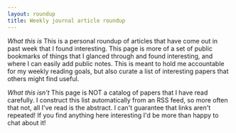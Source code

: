 ```yaml
---
layout: roundup
title: Weekly journal article roundup
---
```

*What this is* This is a personal roundup of articles that have come out in past week that I found interesting. This page is more of a set of public bookmarks of things that I glanced through and found interesting, and where I can easily add public notes.  This is meant to hold me accountable for my weekly reading goals, but also curate a list of interesting papers that others might find useful.

*What this isn't* This page is NOT a catalog of papers that I have read carefully.  I construct this list automatically from an RSS feed, so more often that not, all I've read is the abstract.  I can't guarantee that links aren't repeated! If you find anything here interesting I'd be more than happy to chat about it! 

